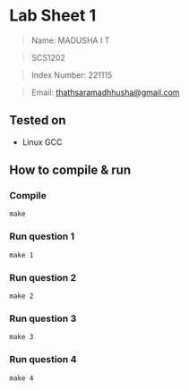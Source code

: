 # Lab Sheet 1

> Name: MADUSHA I T

> SCS1202

> Index Number: 221115

> Email: thathsaramadhhusha@gmail.com

## Tested on

- Linux GCC

## How to compile & run

### Compile
```make
make
```

### Run question 1
```
make 1
```

### Run question 2
```
make 2
```

### Run question 3
```
make 3
```

### Run question 4
```
make 4
```
